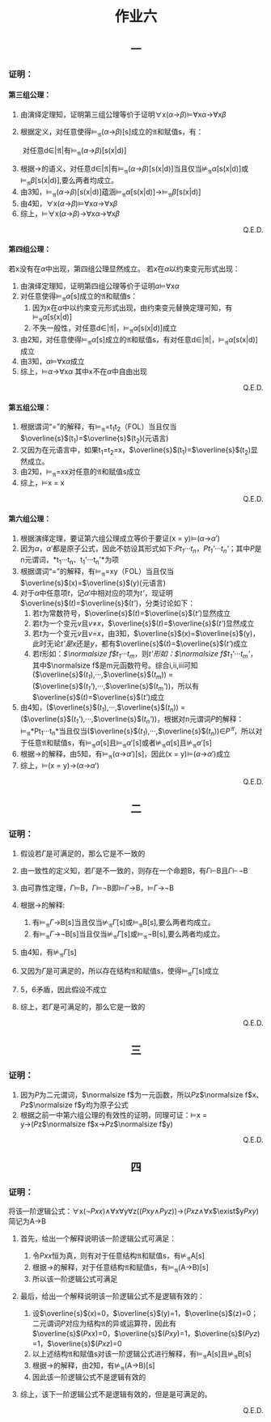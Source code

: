 # <center>作业六
## <center>一
### 证明：



#### 第三组公理：

1. 由演绎定理知，证明第三组公理等价于证明$\forall$x($\alpha$$\rightarrow$$\beta$)$\vDash$$\forall$x$\alpha$$\rightarrow$$\forall$x$\beta$

2. 根据定义，对任意使得$\vDash$<sub>$\mathfrak{A}$</sub>($\alpha$$\rightarrow$$\beta$)[s]成立的$\mathfrak{A}$和赋值s，有：

&emsp;&emsp;对任意d$\in$|$\mathfrak{A}$|有$\vDash$<sub>$\mathfrak{A}$</sub>($\alpha$$\rightarrow$$\beta$)[s(x|d)]

3. 根据$\rightarrow$的语义，对任意d$\in$|$\mathfrak{A}$|有$\vDash$<sub>$\mathfrak{A}$</sub>($\alpha$$\rightarrow$$\beta$)[s(x|d)]当且仅当$\nvDash$<sub>$\mathfrak{A}$</sub>$\alpha$[s(x|d)]或$\vDash$<sub>$\mathfrak{A}$</sub>$\beta$[s(x|d)],要么两者均成立。
4. 由3知，$\vDash$<sub>$\mathfrak{A}$</sub>($\alpha$$\rightarrow$$\beta$)[s(x|d)]蕴涵$\vDash$<sub>$\mathfrak{A}$</sub>$\alpha$[s(x|d)]$\rightarrow$$\vDash$<sub>$\mathfrak{A}$</sub>$\beta$[s(x|d)]
5. 由4知，$\forall$x($\alpha$$\rightarrow$$\beta$)$\vDash$$\forall$x$\alpha$$\rightarrow$$\forall$x$\beta$
6. 综上，$\vDash$$\forall$x($\alpha$$\rightarrow$$\beta$)$\rightarrow$$\forall$x$\alpha$$\rightarrow$$\forall$x$\beta$<p align="right">Q.E.D.</p>


#### 第四组公理：

若x没有在$\alpha$中出现，第四组公理显然成立。
若x在$\alpha$以约束变元形式出现：

1. 由演绎定理知，证明第四组公理等价于证明$\alpha$$\vDash$$\forall$x$\alpha$
2. 对任意使得$\vDash$<sub>$\mathfrak{A}$</sub>$\alpha$[s]成立的$\mathfrak{A}$和赋值s：
   1. 因为x在$\alpha$中以约束变元形式出现，由约束变元替换定理可知，有$\vDash$<sub>$\mathfrak{A}$</sub>$\alpha$[s(x|d)]
   2. 不失一般性，对任意d$\in$|$\mathfrak{A}$|，$\vDash$<sub>$\mathfrak{A}$</sub>$\alpha$[s(x|d)]成立
3. 由2知，对任意使得$\vDash$<sub>$\mathfrak{A}$</sub>$\alpha$[s]成立的$\mathfrak{A}$和赋值s，有对任意d$\in$|$\mathfrak{A}$|，$\vDash$<sub>$\mathfrak{A}$</sub>$\alpha$[s(x|d)]成立
4. 由3知，$\alpha$$\vDash$$\forall$x$\alpha$成立
5. 综上，$\vDash$$\alpha$$\rightarrow$$\forall$x$\alpha$ 其中x不在$\alpha$中自由出现<p align="right">Q.E.D.</p>

#### 第五组公理：

1. 根据谓词“=”的解释，有$\vDash$<sub>$\mathfrak{A}$</sub>=t<sub>1</sub>t<sub>2</sub>（FOL）当且仅当$\overline{s}$(t<sub>1</sub>)=$\overline{s}$(t<sub>2</sub>)(元语言)
2. 又因为在元语言中，如果t<sub>1</sub>=t<sub>2</sub>=x，$\overline{s}$(t<sub>1</sub>)=$\overline{s}$(t<sub>2</sub>)显然成立。
3. 由2知，$\vDash$<sub>$\mathfrak{A}$</sub>=xx对任意的$\mathfrak{A}$和赋值s成立
4. 综上，$\vDash$x = x<p align="right">Q.E.D.</p>

#### 第六组公理：

1. 根据演绎定理，要证第六组公理成立等价于要证(x = y)$\vDash$($\alpha$$\rightarrow$$\alpha'$)
2. 因为$\alpha$，$\alpha'$都是原子公式，因此不妨设其形式如下:*Pt<sub>1</sub>···t<sub>n</sub>*，*Pt<sub>1</sub>'···t<sub>n</sub>'*；其中*P*是n元谓词，*t<sub>1</sub>···t<sub>n</sub>、t<sub>1</sub>'···t<sub>n</sub>'*为项
3. 根据谓词“=”的解释，有$\vDash$<sub>$\mathfrak{A}$</sub>=xy（FOL）当且仅当$\overline{s}$(x)=$\overline{s}$(y)(元语言)
4. 对于$\alpha$中任意项*t*，记$\alpha'$中相对应的项为*t'*，现证明$\overline{s}$(*t*)=$\overline{s}$(*t'*)，分类讨论如下：
    1. 若*t*为常数符号，$\overline{s}$(*t*)=$\overline{s}$(*t'*)显然成立
    2. 若*t*为一个变元*v*且*v*$\neq$*x*，$\overline{s}$(*t*)=$\overline{s}$(*t'*)显然成立
    3. 若*t*为一个变元*v*且*v*=*x*，由3知，$\overline{s}$(x)=$\overline{s}$(y)，此时无论*t'*是*x*还是*y*，都有$\overline{s}$(*t*)=$\overline{s}$(*t'*)成立
    4. 若*t*形如：*$\normalsize f$t<sub>1</sub>···t<sub>m</sub>*，则*t'*形如：*$\normalsize f$t<sub>1</sub>'···t<sub>m</sub>'*，其中$\normalsize f$是m元函数符号。综合i,ii,iii可知($\overline{s}$(*t<sub>1</sub>*),···,$\overline{s}$(*t<sub>m</sub>*)) = ($\overline{s}$(*t<sub>1</sub>'*),···,$\overline{s}$(*t<sub>m</sub>'*))，所以有$\overline{s}$(*t*)=$\overline{s}$(*t'*)成立
5. 由4知，($\overline{s}$(*t<sub>1</sub>*),···,$\overline{s}$(*t<sub>n</sub>*)) = ($\overline{s}$(*t<sub>1</sub>'*),···,$\overline{s}$(*t<sub>n</sub>'*))，根据对n元谓词*P*的解释：$\vDash$<sub>$\mathfrak{A}$</sub>*Pt<sub>1</sub>···t<sub>n</sub>*当且仅当($\overline{s}$(*t<sub>1</sub>*),···,$\overline{s}$(*t<sub>n</sub>*))$\in$*P<sup>$\mathfrak{A}$</sup>*，所以对于任意$\mathfrak{A}$和赋值s，有$\vDash$<sub>$\mathfrak{A}$</sub>$\alpha$[s]且$\vDash$<sub>$\mathfrak{A}$</sub>$\alpha'$[s]或者$\nvDash$<sub>$\mathfrak{A}$</sub>$\alpha$[s]且$\nvDash$<sub>$\mathfrak{A}$</sub>$\alpha'$[s]
6. 根据$\rightarrow$的解释，由5知，有$\vDash$<sub>$\mathfrak{A}$</sub>($\alpha$$\rightarrow$$\alpha'$)[s]，因此(x = y)$\vDash$($\alpha$$\rightarrow$$\alpha'$)成立
7. 综上，$\vDash$(x = y)$\rightarrow$($\alpha$$\rightarrow$$\alpha'$)<p align="right">Q.E.D.</p>

## <center>二
### 证明：

1. 假设若$\Gamma$是可满足的，那么它是不一致的

2. 由一致性的定义知，若$\Gamma$是不一致的，则存在一个命题B，有$\Gamma$$\vdash$B且$\Gamma$$\vdash$$\lnot$B

3. 由可靠性定理，$\Gamma$$\vDash$B，$\Gamma$$\vDash$$\lnot$B即$\vDash$$\Gamma$$\rightarrow$B，$\vDash$$\Gamma$$\rightarrow$$\lnot$B

4. 根据$\rightarrow$的解释:
    1. 有$\vDash$<sub>$\mathfrak{A}$</sub>$\Gamma$$\rightarrow$B[s]当且仅当$\nvDash$<sub>$\mathfrak{A}$</sub>$\Gamma$[s]或$\vDash$<sub>$\mathfrak{A}$</sub>B[s],要么两者均成立。
    2. 有$\vDash$<sub>$\mathfrak{A}$</sub>$\Gamma$$\rightarrow$$\lnot$B[s]当且仅当$\nvDash$<sub>$\mathfrak{A}$</sub>$\Gamma$[s]或$\vDash$<sub>$\mathfrak{A}$</sub>$\lnot$B[s],要么两者均成立。
   
5. 由4知，有$\nvDash$<sub>$\mathfrak{A}$</sub>$\Gamma$[s]
6. 又因为$\Gamma$是可满足的，所以存在结构$\mathfrak{A}$和赋值s，使得$\vDash$<sub>$\mathfrak{A}$</sub>$\Gamma$[s]成立
7. 5，6矛盾，因此假设不成立
8. 综上，若$\Gamma$是可满足的，那么它是一致的<p align="right">Q.E.D.</p>

## <center>三
### 证明：

1. 因为*P*为二元谓词，$\normalsize f$为一元函数，所以*P*z$\normalsize f$x、 *P*z$\normalsize f$y均为原子公式
2. 根据之前一中第六组公理的有效性的证明，同理可证：$\vDash$x = y$\rightarrow$(*P*z$\normalsize f$x$\rightarrow$*P*z$\normalsize f$y)<p align="right">Q.E.D.</p>

## <center>四
### 证明：
将该一阶逻辑公式：$\forall$x($\lnot$*Pxx*)$\land$$\forall$x$\forall$y$\forall$z((*Pxy*$\land$*Pyz*))$\rightarrow$(*Pxz*$\land$$\forall$x$\exist$y*Pxy*)简记为A$\rightarrow$B

1. 首先，给出一个解释说明该一阶逻辑公式可满足：

   1. 令*Pxx*恒为真，则有对于任意结构$\mathfrak{A}$和赋值s，有$\nvDash$<sub>$\mathfrak{A}$</sub>A[s]
   2. 根据$\rightarrow$的解释，对于任意结构$\mathfrak{A}$和赋值s，有$\vDash$<sub>$\mathfrak{A}$</sub>(A$\rightarrow$B)[s]
   3. 所以该一阶逻辑公式可满足

2. 最后，给出一个解释说明该一阶逻辑公式不是逻辑有效的：
    1. 设$\overline{s}$(x)=0，$\overline{s}$(y)=1，$\overline{s}$(z)=0；二元谓词*P*对应为结构$\mathfrak{A}$的异或运算符，因此有$\overline{s}$(*Pxx*)=0，$\overline{s}$(*Pxy*)=1，$\overline{s}$(*Pyz*)=1，$\overline{s}$(*Pxz*)=0
    2. 以上述结构$\mathfrak{A}$和赋值s对该一阶逻辑公式进行解释，有$\vDash$<sub>$\mathfrak{A}$</sub>A[s]且$\nvDash$<sub>$\mathfrak{A}$</sub>B[s]
    3. 根据$\rightarrow$的解释，由2知，有$\nvDash$<sub>$\mathfrak{A}$</sub>(A$\rightarrow$B)[s]
    4. 因此该一阶逻辑公式不是逻辑有效的

3. 综上，该下一阶逻辑公式不是逻辑有效的，但是是可满足的。<p align="right">Q.E.D.</p>



